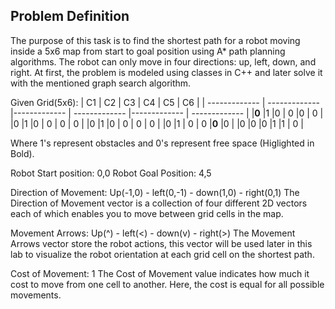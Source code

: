 ## Problem Definition 
The purpose of this task is to find the shortest path for a robot moving inside a 5x6 map from start to goal position using A* path planning algorithms. 
The robot can only move in four directions: up, left, down, and right. 
At first, the problem is modeled using classes in C++ and later solve it with the mentioned graph search algorithm.

Given
Grid(5x6):
| C1  | C2 | C3  | C4 | C5  | C6 |
| ------------- | ------------- |------------- | ------------- |------------- | ------------- |
|**0** |1 |0 | 0 |0 | 0 |
|0 |1 |0 | 0 | 0 | 0 |
|0 |1 |0 | 0 | 0 | 0 |
|0 |1 | 0 | 0 |**0** |0 |
|0 |0 |0 |1 |1 | 0 |

Where 1's represent obstacles and 0's represent free space (Higlighted in Bold).

Robot Start position: 0,0
Robot Goal Position: 4,5

Direction of Movement: Up(-1,0) - left(0,-1) - down(1,0) - right(0,1)
The Direction of Movement vector is a collection of four different 2D vectors each of which enables you to move between grid cells in the map.

Movement Arrows: Up(^) - left(<) - down(v) - right(>)
The Movement Arrows vector store the robot actions, this vector will be used later in this lab to visualize the robot orientation at each grid cell on the shortest path.

Cost of Movement: 1
The Cost of Movement value indicates how much it cost to move from one cell to another. Here, the cost is equal for all possible movements.

